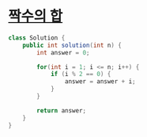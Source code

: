 # [짝수의 합](https://school.programmers.co.kr/learn/courses/30/lessons/120831)
```java
class Solution {
    public int solution(int n) {
        int answer = 0;

        for(int i = 1; i <= n; i++) {
            if (i % 2 == 0) {
                answer = answer + i;
            }
        }

        return answer;
    }
}
```